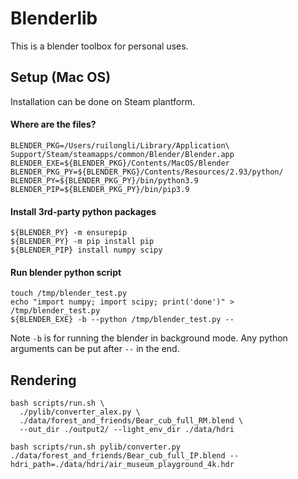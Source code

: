 # Blenderlib

This is a blender toolbox for personal uses.

## Setup (Mac OS)

Installation can be done on Steam plantform.

#### Where are the files?

```
BLENDER_PKG=/Users/ruilongli/Library/Application\ Support/Steam/steamapps/common/Blender/Blender.app
BLENDER_EXE=${BLENDER_PKG}/Contents/MacOS/Blender
BLENDER_PKG_PY=${BLENDER_PKG}/Contents/Resources/2.93/python/
BLENDER_PY=${BLENDER_PKG_PY}/bin/python3.9
BLENDER_PIP=${BLENDER_PKG_PY}/bin/pip3.9
```

#### Install 3rd-party python packages

```
${BLENDER_PY} -m ensurepip
${BLENDER_PY} -m pip install pip
${BLENDER_PIP} install numpy scipy
```

#### Run blender python script

```
touch /tmp/blender_test.py
echo "import numpy; import scipy; print('done')" > /tmp/blender_test.py
${BLENDER_EXE} -b --python /tmp/blender_test.py --  
```
Note `-b` is for running the blender in background mode. Any python arguments can be put after `--` in the end.


## Rendering

```
bash scripts/run.sh \
  ./pylib/converter_alex.py \
  ./data/forest_and_friends/Bear_cub_full_RM.blend \
  --out_dir ./output2/ --light_env_dir ./data/hdri
```


```
bash scripts/run.sh pylib/converter.py ./data/forest_and_friends/Bear_cub_full_IP.blend --hdri_path=./data/hdri/air_museum_playground_4k.hdr
```